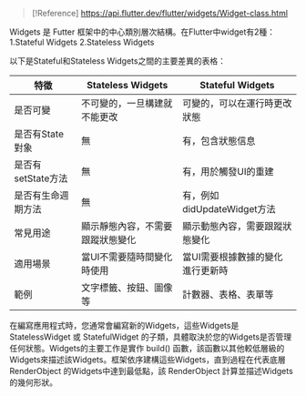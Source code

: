 > [!Reference]
> https://api.flutter.dev/flutter/widgets/Widget-class.html

Widgets 是 Futter 框架中的中心類別層次結構。在Flutter中widget有2種：1.Stateful Widgets 2.Stateless Widgets

以下是Stateful和Stateless Widgets之間的主要差異的表格：

| 特徵      | Stateless Widgets     | Stateful Widgets       |
|----------|-------------|--------------|
| 是否可變            | 不可變的，一旦構建就不能更改     | 可變的，可以在運行時更改狀態     |
| 是否有State對象         | 無                               | 有，包含狀態信息               |
| 是否有setState方法       | 無                               | 有，用於觸發UI的重建           |
| 是否有生命週期方法       | 無                               | 有，例如didUpdateWidget方法    |
| 常見用途                 | 顯示靜態內容，不需要跟蹤狀態變化 | 顯示動態內容，需要跟蹤狀態變化 |
| 適用場景                 | 當UI不需要隨時間變化時使用       | 當UI需要根據數據的變化進行更新時  |
| 範例                     | 文字標籤、按鈕、圖像等           | 計數器、表格、表單等           |

在編寫應用程式時，您通常會編寫新的Widgets，這些Widgets是 StatelessWidget 或 StatefulWidget 的子類，具體取決於您的Widgets是否管理任何狀態。Widgets的主要工作是實作 build() 函數，該函數以其他較低層級的Widgets來描述該Widgets。框架依序建構這些Widgets，直到過程在代表底層 RenderObject 的Widgets中達到最低點，該 RenderObject 計算並描述Widgets的幾何形狀。